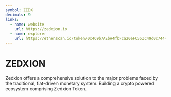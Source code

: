 ```yaml
---
symbol: ZEDX
decimals: 9
links:
  - name: website
    url: https://zedxion.io
  - name: explorer
    url: https://etherscan.io/token/0x469b7AEbA4fbFca20eFC563C49d0c74445179D59
---
```


# ZEDXION

Zedxion offers a comprehensive solution to the major problems faced by the traditional, fiat-driven monetary system. Building a crypto powered ecosystem comprising Zedxion Token.
